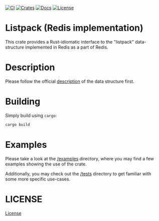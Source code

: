 [![CI](https://github.com/iddm/listpack-redis/actions/workflows/ci.yml/badge.svg)](https://github.com/iddm/listpack-redis/actions/workflows/ci.yml)
[![Crates](https://img.shields.io/crates/v/listpack-redis.svg)](https://crates.io/crates/listpack-redis)
[![Docs](https://docs.rs/listpack-redis/badge.svg)](https://docs.rs/listpack-redis)
[![License](https://img.shields.io/badge/license-RSALv2_or_SSPLv1-blue?style=flat&logo=license)](./LICENSE)

# Listpack (Redis implementation)

This crate provides a Rust-idiomatic interface to the "listpack"
data-structure implemented in Redis as a part of Redis.

# Description

Please follow the official [description](https://github.com/antirez/listpack/blob/master/listpack.md) of the data structure first.

# Building

Simply build using `cargo`:

```sh
cargo build
```

# Examples

Please take a look at the [/examples](./examples) directory, where you
may find a few examples showing the use of the crate.

Additionally, you may check out the [/tests](./tests) directory to get
familiar with some more specific use-cases.

# LICENSE

[License](./LICENSE)
